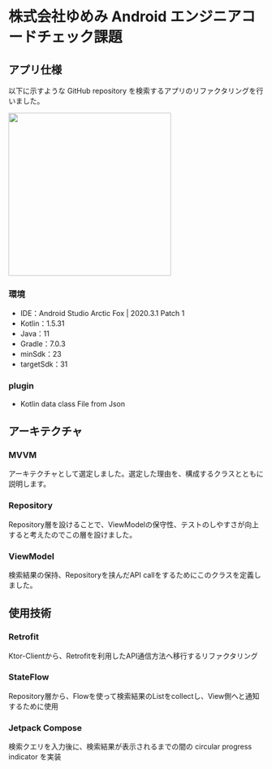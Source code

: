 # 株式会社ゆめみ Android エンジニアコードチェック課題

## アプリ仕様

以下に示すような GitHub repository を検索するアプリのリファクタリングを行いました。

<img src="https://user-images.githubusercontent.com/80034173/151690472-7fc1c775-033f-439b-8769-8938d87c091f.gif" width="320">

### 環境

- IDE：Android Studio Arctic Fox | 2020.3.1 Patch 1
- Kotlin：1.5.31
- Java：11
- Gradle：7.0.3
- minSdk：23
- targetSdk：31

### plugin
- Kotlin data class File from Json

## アーキテクチャ

### MVVM
アーキテクチャとして選定しました。選定した理由を、構成するクラスとともに説明します。

### Repository

Repository層を設けることで、ViewModelの保守性、テストのしやすさが向上すると考えたのでこの層を設けました。
### ViewModel

検索結果の保持、Repositoryを挟んだAPI callをするためにこのクラスを定義しました。


## 使用技術

### Retrofit

Ktor-Clientから、Retrofitを利用したAPI通信方法へ移行するリファクタリング

### StateFlow

Repository層から、Flowを使って検索結果のListをcollectし、View側へと通知するために使用

### Jetpack Compose

検索クエリを入力後に、検索結果が表示されるまでの間の circular progress indicator を実装

